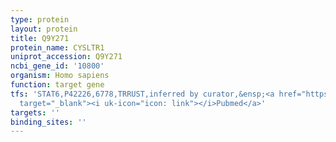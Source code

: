 ```yaml
---
type: protein
layout: protein
title: Q9Y271
protein_name: CYSLTR1
uniprot_accession: Q9Y271
ncbi_gene_id: '10800'
organism: Homo sapiens
function: target gene
tfs: 'STAT6,P42226,6778,TRRUST,inferred by curator,&ensp;<a href="https://www.ncbi.nlm.nih.gov/pubmed/?term=16210619%5Buid%5D"
  target="_blank"><i uk-icon="icon: link"></i>Pubmed</a>'
targets: ''
binding_sites: ''
---
```

